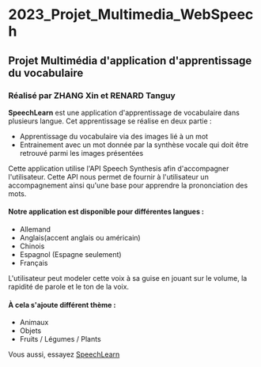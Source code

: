 # 2023_Projet_Multimedia_WebSpeech

## Projet Multimédia d'application d'apprentissage du vocabulaire

### Réalisé par ZHANG Xin et RENARD Tanguy


**SpeechLearn** est une application d'apprentissage de vocabulaire dans plusieurs langue.
Cet apprentissage se réalise en deux partie :
 - Apprentissage du vocabulaire via des images lié à un mot
 - Entrainement avec un mot donnée par la synthèse vocale qui doit être retrouvé parmi les images présentées

Cette application utilise l'API Speech Synthesis afin d'accompagner l'utilisateur.
Cette API nous permet de fournir à l'utilisateur un accompagnement ainsi qu'une base pour apprendre la prononciation des mots.

#### Notre application est disponible pour différentes langues :
- Allemand
- Anglais(accent anglais ou américain)
- Chinois
- Espagnol (Espagne seulement)
- Français

L'utilisateur peut modeler cette voix à sa guise en jouant sur le volume, la rapidité de parole et le ton de la voix.


#### À cela s'ajoute différent thème :
- Animaux
- Objets
- Fruits / Légumes / Plants

Vous aussi, essayez [SpeechLearn](https://webetu.iutnc.univ-lorraine.fr/www/renard136u/2023_Projet_Multimedia_WebSpeech/)